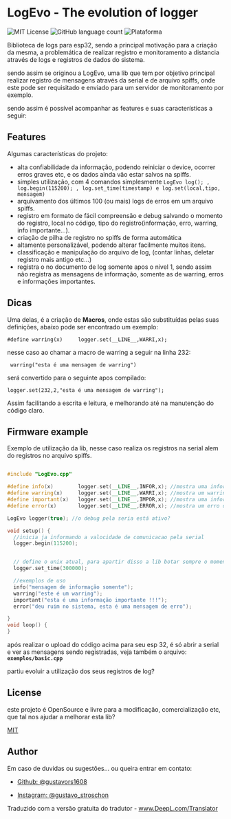 # LogEvo - The evolution of logger
![MIT License](https://img.shields.io/badge/License-MIT-green.svg?style=for-the-badge) 
![GitHub language count](https://img.shields.io/github/languages/count/gustavors1608/timered_embedded?style=for-the-badge) 
![Plataforma](https://img.shields.io/badge/Plataforma-ESP32-green?style=for-the-badge)


Biblioteca de logs para esp32, sendo a principal motivação para a criação da mesma, a problemática de realizar registro e monitoramento a distancia através de logs e registros de dados do sistema.

sendo assim se originou a LogEvo, uma lib que tem por objetivo principal realizar registro de mensagens através da serial e de arquivo spiffs, onde este pode ser requisitado e enviado para um servidor de monitoramento por exemplo.

sendo assim é possível acompanhar as features e suas características a seguir:

## Features
Algumas características do projeto:

- alta confiabilidade da informação, podendo reiniciar o device, ocorrer erros graves etc, e os dados ainda vão estar salvos na spiffs.
- simples utilização, com 4 comandos simplesmente ```LogEvo log(); , log.begin(115200); , log.set_time(timestamp) e log.set(local,tipo, mensagem)```
- arquivamento dos últimos 100 (ou mais) logs de erros em um arquivo spiffs.
- registro em formato de fácil compreensão e debug salvando o momento do registro, local no código, tipo do registro(informação, erro, warring, info importante...).
- criação de pilha de registro no spiffs de forma automática
- altamente personalizável, podendo alterar facilmente muitos itens.
- classificação e manipulação do arquivo de log, (contar linhas, deletar registro mais antigo etc...)
- registra o no documento de log somente apos o nivel 1, sendo assim não registra as mensagens de informação, somente as de warring, erros e informações importantes.
## Dicas

Uma delas, é a criação de **Macros**, onde estas são substituídas pelas suas definições, abaixo pode ser encontrado um exemplo:

```#define warring(x)     logger.set(__LINE__,WARRI,x);```

nesse caso ao chamar a macro de warring a seguir na linha 232:

``` warring("esta é uma mensagem de warring")```

será convertido para o seguinte apos compilado:

```logger.set(232,2,"esta é uma mensagem de warring");```

Assim facilitando a escrita e leitura, e melhorando até na manutenção do código claro.
## Firmware example

Exemplo de utilização da lib, nesse caso realiza os registros na serial alem do registros no arquivo spiffs.


```cpp / arduino

#include "LogEvo.cpp"

#define info(x)        logger.set(__LINE__,INFOR,x); //mostra uma informacao, exibinto tambem a linha do mesmo
#define warring(x)     logger.set(__LINE__,WARRI,x); //mostra um warring ou alerta 
#define important(x)   logger.set(__LINE__,IMPOR,x); //mostra uma informacao importante, exemplo, "firmware atualizado para v1.86.3"
#define error(x)       logger.set(__LINE__,ERROR,x); //mostra um erro do sistema

LogEvo logger(true); //o debug pela seria está ativo?

void setup() {
  //inicia ja informando a valocidade de comunicacao pela serial
  logger.begin(115200);


  // define o unix atual, para apartir disso a lib botar sempre o momento do erro
  logger.set_time(300000);

  //exemplos de uso
  info("mensagem de informação somente");
  warring("este é um warring");
  important("esta é uma informação importante !!!");
  error("deu ruim no sistema, esta é uma mensagem de erro");

}
void loop() {
}

```
após realizar o upload do código acima para seu esp 32, é só abrir a serial e ver as mensagens sendo registradas, veja também o arquivo: **```exemplos/basic.cpp```**

partiu evoluir a utilização dos seus registros de log? 




## License

este projeto é OpenSource e livre para a modificação, comercialização etc, que tal nos ajudar a melhorar esta lib?

[MIT](https://choosealicense.com/licenses/mit/)


## Author
Em caso de duvidas ou sugestões... ou queira entrar em contato:

- [Github: @gustavors1608](https://www.github.com/gustavors1608)

- [Instagram: @gustavo_stroschon](https://www.instagram.com/gustavo_stroschon)


Traduzido com a versão gratuita do tradutor - www.DeepL.com/Translator
